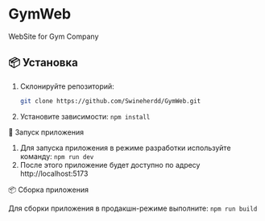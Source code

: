 # GymWeb

WebSite for Gym Company

## 📦 Установка

1. Склонируйте репозиторий:

   ```bash
   git clone https://github.com/Swineherdd/GymWeb.git
2. Установите зависимости:
    `
     npm install
    `

   
🚀 Запуск приложения


1. Для запуска приложения в режиме разработки используйте команду:
   `
   npm run dev
   `
2. После этого приложение будет доступно по адресу http://localhost:5173

📦 Сборка приложения

Для сборки приложения в продакшн-режиме выполните:
`
npm run build
`
